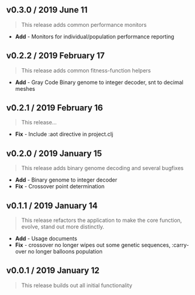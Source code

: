 ## v0.3.0 / 2019 June 11

> This release adds common performance monitors

* **Add** - Monitors for individual/population performance reporting

## v0.2.2 / 2019 February 17

> This release adds common fitness-function helpers

* **Add** - Gray Code Binary genome to integer decoder, snt to decimal meshes

## v0.2.1 / 2019 February 16

> This release...

* **Fix** - Include :aot directive in project.clj

## v0.2.0 / 2019 January 15

> This release adds binary genome decoding and several bugfixes

* **Add** - Binary genome to integer decoder
* **Fix** - Crossover point determination

## v0.1.1 / 2019 January 14

> This release refactors the application to make the core function, evolve, stand out more distinctly.

* **Add** - Usage documents
* **Fix** - crossover no longer wipes out some genetic sequences, :carry-over no longer balloons population

## v0.0.1 / 2019 January 12

> This release builds out all initial functionality
